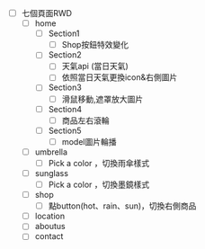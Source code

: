 - [ ] 七個頁面RWD
  - [ ] home
    - [ ] Section1
      - [ ] Shop按鈕特效變化
    - [ ] Section2
      - [ ] 天氣api (當日天氣)
      - [ ] 依照當日天氣更換icon&右側圖片
    - [ ] Section3
      - [ ] 滑鼠移動,遮罩放大圖片
    - [ ] Section4
      - [ ] 商品左右滾輪
    - [ ] Section5
      - [ ] model圖片輪播
  - [ ] umbrella
    - [ ] Pick a color ，切換雨傘樣式
  - [ ] sunglass
    - [ ] Pick a color ，切換墨鏡樣式
  - [ ] shop
    - [ ] 點button(hot、rain、sun)，切換右側商品
  - [ ] location
  - [ ] aboutus
  - [ ] contact